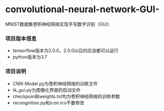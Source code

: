 # convolutional-neural-network-GUI-
MNIST数据集卷积神经网络实现手写数字识别（GUI）

### 项目版本信息
* tensorflow版本为2.0.0，2.0.0以后的应该都可以运行
* python版本为3.7
### 项目说明
* CNN-Model.py为卷积神经网络的训练文件
* tk_gui.py为图像化界面的启动文件
* checkpoin和weights.txt均为卷积神经网络的训练参数
* recongnition.py和icon.ico不要修改
